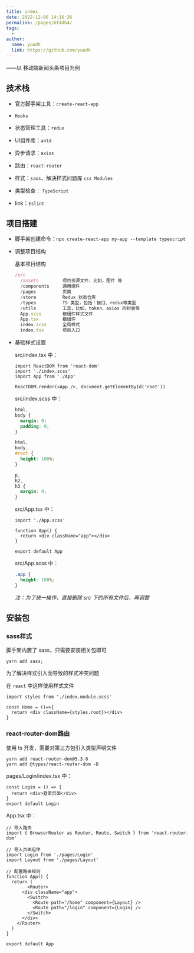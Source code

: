 ```yaml
---
title: index
date: 2022-12-06 14:16:26
permalink: /pages/bf4db4/
tags:
  - 
author: 
  name: yuadh
  link: https://github.com/yuadh
---
```

——以 移动端新闻头条项目为例

## 技术栈

- 官方脚手架工具：`create-react-app`

- `Hooks` 
- 状态管理工具：`redux`
- UI组件库：`antd`
- 异步请求：`axios`
- 路由：`react-router`
- 样式：`sass`、解决样式问题库 `css Modules`
- 类型检查： `TypeScript`
- link：`Eslint`

## 项目搭建

- 脚手架创建命令：`npx create-react-app my-app --template typescript`

- 调整项目结构

  基本项目结构

  ```jsx
  /src
    /assets         项目资源文件，比如，图片 等
    /components     通用组件
    /pages          页面
    /store          Redux 状态仓库
    /types          TS 类型，包括：接口、redux等类型
    /utils          工具，比如，token、axios 的封装等
    App.scss        根组件样式文件
    App.tsx         根组件
    index.scss      全局样式
    index.tsx       项目入口
  ```

- 基础样式设置

  src/index.tsx 中：

  ```tsx
  import ReactDOM from 'react-dom'
  import './index.scss'
  import App from './App'
  
  ReactDOM.render(<App />, document.getElementById('root'))
  ```

  src/index.scss 中：

  ```scss
  html,
  body {
    margin: 0;
    padding: 0;
  }
  
  html,
  body,
  #root {
    height: 100%;
  }
  
  p,
  h2,
  h3 {
    margin: 0;
  }
  ```

  src/App.tsx 中：

  ```tsx
  import './App.scss'
  
  function App() {
    return <div className="app"></div>
  }
  
  export default App
  ```

  src/App.scss 中：

  ```scss
  .app {
    height: 100%;
  }
  ```

  *注：为了统一操作，直接删除 src 下的所有文件后，再调整*

## 安装包

### sass样式

脚手架内置了 sass，只需要安装相关包即可

```node
yarn add sass;
```

为了解决样式引入而导致的样式冲突问题

在 `react` 中这样使用样式文件

```react
import styles from './index.module.scss'

const Home = ()=>{
  return <div className={styles.root}></div>
}
```









### react-router-dom路由

使用 ts 开发，需要对第三方包引入类型声明文件

```node
yarn add react-router-dom@5.3.0
yarn add @types/react-router-dom -D
```





pages/Login/index.tsx 中：

```tsx
const Login = () => {
  return <div>登录页面</div>
}
export default Login
```

App.tsx 中：

```tsx
// 导入路由
import { BrowserRouter as Router, Route, Switch } from 'react-router-dom'

// 导入页面组件
import Login from './pages/Login'
import Layout from './pages/Layout'

// 配置路由规则
function App() {
  return (
		<Router>
      <div className="app">
        <Switch>
          <Route path="/home" component={Layout} />
          <Route path="/login" component={Login} />
        </Switch>
      </div>
    </Router>
  )
}

export default App
```





























